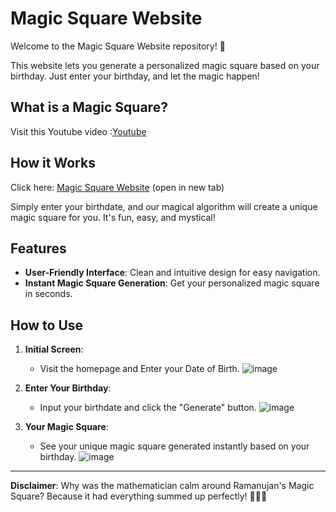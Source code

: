 # Magic Square Website

Welcome to the Magic Square Website repository! 🎉

This website lets you generate a personalized magic square based on your birthday.
Just enter your birthday, and let the magic happen!

## What is a Magic Square?
Visit this Youtube video :[Youtube](https://youtu.be/7wQ9uqvde3I?si=eaRF0DxiMVURzKwy)

## How it Works

Click here: [Magic Square Website](https://visalan-h.github.io/Magic-Square/main.html)
(open in new tab)

Simply enter your birthdate, and our magical algorithm will create a unique magic square for you.
It's fun, easy, and mystical!

## Features

- **User-Friendly Interface**: Clean and intuitive design for easy navigation.
- **Instant Magic Square Generation**: Get your personalized magic square in seconds.

## How to Use

1. **Initial Screen**:
   - Visit the homepage and Enter your Date of Birth.
   ![image](https://github.com/Visalan-H/Magic-Square/assets/152077751/13feefea-abff-400e-b8c3-11f1d0728a2c)


2. **Enter Your Birthday**:
   - Input your birthdate and click the "Generate" button.
   ![image](https://github.com/Visalan-H/Magic-Square/assets/152077751/92d0d0d4-1b0e-4e5b-bab7-e4b2e134d6ff)


3. **Your Magic Square**:
   - See your unique magic square generated instantly based on your birthday.
   ![image](https://github.com/Visalan-H/Magic-Square/assets/152077751/2d06ba60-4996-4bb0-93e3-a6b03cddbf27)

---

**Disclaimer**: Why was the mathematician calm around Ramanujan's Magic Square? Because it had everything summed up perfectly! 🧙‍♂️✨
